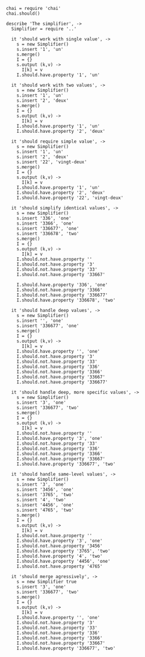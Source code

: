     chai = require 'chai'
    chai.should()

    describe 'The simplifier', ->
      Simplifier = require '..'

      it 'should work with single value', ->
        s = new Simplifier()
        s.insert '1', 'un'
        s.merge()
        I = {}
        s.output (k,v) ->
          I[k] = v
        I.should.have.property '1', 'un'

      it 'should work with two values', ->
        s = new Simplifier()
        s.insert '1', 'un'
        s.insert '2', 'deux'
        s.merge()
        I = {}
        s.output (k,v) ->
          I[k] = v
        I.should.have.property '1', 'un'
        I.should.have.property '2', 'deux'

      it 'should require simple value', ->
        s = new Simplifier()
        s.insert '1', 'un'
        s.insert '2', 'deux'
        s.insert '22', 'vingt-deux'
        s.merge()
        I = {}
        s.output (k,v) ->
          I[k] = v
        I.should.have.property '1', 'un'
        I.should.have.property '2', 'deux'
        I.should.have.property '22', 'vingt-deux'

      it 'should simplify identical values', ->
        s = new Simplifier()
        s.insert '336', 'one'
        s.insert '3366', 'one'
        s.insert '336677', 'one'
        s.insert '336678', 'two'
        s.merge()
        I = {}
        s.output (k,v) ->
          I[k] = v
        I.should.not.have.property ''
        I.should.not.have.property '3'
        I.should.not.have.property '33'
        I.should.not.have.property '33667'

        I.should.have.property '336', 'one'
        I.should.not.have.property '3366'
        I.should.not.have.property '336677'
        I.should.have.property '336678', 'two'

      it 'should handle deep values', ->
        s = new Simplifier()
        s.insert '', 'one'
        s.insert '336677', 'one'
        s.merge()
        I = {}
        s.output (k,v) ->
          I[k] = v
        I.should.have.property '', 'one'
        I.should.not.have.property '3'
        I.should.not.have.property '33'
        I.should.not.have.property '336'
        I.should.not.have.property '3366'
        I.should.not.have.property '33667'
        I.should.not.have.property '336677'

      it 'should handle deep, more specific values', ->
        s = new Simplifier()
        s.insert '3', 'one'
        s.insert '336677', 'two'
        s.merge()
        I = {}
        s.output (k,v) ->
          I[k] = v
        I.should.not.have.property ''
        I.should.have.property '3', 'one'
        I.should.not.have.property '33'
        I.should.not.have.property '336'
        I.should.not.have.property '3366'
        I.should.not.have.property '33667'
        I.should.have.property '336677', 'two'

      it 'should handle same-level values', ->
        s = new Simplifier()
        s.insert '3', 'one'
        s.insert '3456', 'one'
        s.insert '3765', 'two'
        s.insert '4', 'two'
        s.insert '4456', 'one'
        s.insert '4765', 'two'
        s.merge()
        I = {}
        s.output (k,v) ->
          I[k] = v
        I.should.not.have.property ''
        I.should.have.property '3', 'one'
        I.should.not.have.property '3456'
        I.should.have.property '3765', 'two'
        I.should.have.property '4', 'two'
        I.should.have.property '4456', 'one'
        I.should.not.have.property '4765'

      it 'should merge agressively', ->
        s = new Simplifier true
        s.insert '3', 'one'
        s.insert '336677', 'two'
        s.merge()
        I = {}
        s.output (k,v) ->
          I[k] = v
        I.should.have.property '', 'one'
        I.should.not.have.property '3'
        I.should.not.have.property '33'
        I.should.not.have.property '336'
        I.should.not.have.property '3366'
        I.should.not.have.property '33667'
        I.should.have.property '336677', 'two'

